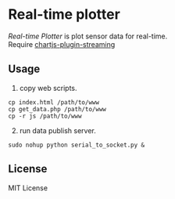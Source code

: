 # Real-time plotter

*Real-time Plotter* is plot sensor data for real-time.  
Require [chartjs-plugin-streaming](https://github.com/nagix/chartjs-plugin-streaming)

## Usage

1. copy web scripts.

```
cp index.html /path/to/www
cp get_data.php /path/to/www
cp -r js /path/to/www
```

2. run data publish server.

```
sudo nohup python serial_to_socket.py &
```

## License

MIT License

